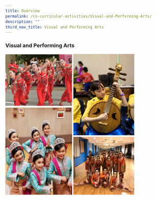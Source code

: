 ```yaml
---
title: Overview
permalink: /co-curricular-activities/Visual-and-Performing-Arts/
description: ""
third_nav_title: Visual and Performing Arts
---
```

### Visual and Performing Arts

<img src="/images/vpa1.png" 
     style="width:80%">